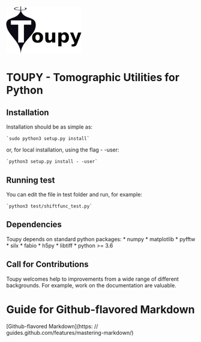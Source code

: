 
# <img src="resources/toupy_logo.png" alt="toupy" width="200"/>

TOUPY - Tomographic Utilities for Python
==============================================

Installation
------------

Installation should be as simple as:

    `sudo python3 setup.py install`

or, for local installation, using the flag - -user:

    `python3 setup.py install - -user`

Running test
------------

You can edit the file in test folder and run, for example:

    `python3 test/shiftfunc_test.py`

Dependencies
------------

Toupy depends on standard python packages:
    * numpy
    * matplotlib
    * pyfftw
    * silx
    * fabio
    * h5py
    * libtiff
    * python >= 3.6


Call for Contributions
----------------------

Toupy welcomes help to improvements from a wide range of different backgrounds.
For example, work on the documentation are valuable.

# Guide for Github-flavored Markdown

[Github-flavored Markdown](https: // guides.github.com/features/mastering-markdown/)
